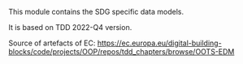 This module contains the SDG specific data models.

It is based on TDD 2022-Q4 version.

Source of artefacts of EC:  https://ec.europa.eu/digital-building-blocks/code/projects/OOP/repos/tdd_chapters/browse/OOTS-EDM
